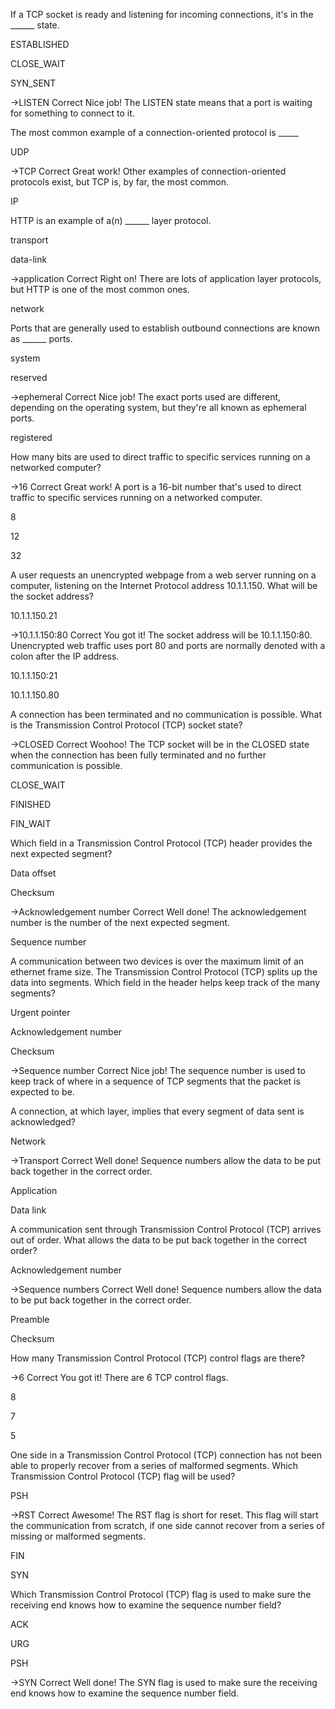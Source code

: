 If a TCP socket is ready and listening for incoming connections, it's in the ______ state.

ESTABLISHED

CLOSE_WAIT

SYN_SENT

->LISTEN
Correct
Nice job! The LISTEN state means that a port is waiting for something to connect to it.



The most common example of a connection-oriented protocol is _____

UDP

->TCP
Correct
Great work! Other examples of connection-oriented protocols exist, but TCP is, by far, the most common.

IP



HTTP is an example of a(n) ______ layer protocol.

transport

data-link

->application
Correct
Right on! There are lots of application layer protocols, but HTTP is one of the most common ones.

network



Ports that are generally used to establish outbound connections are known as ______ ports.

system

reserved

->ephemeral
Correct
Nice job! The exact ports used are different, depending on the operating system, but they're all known as ephemeral ports.

registered



How many bits are used to direct traffic to specific services running on a networked computer?

->16
Correct
Great work! A port is a 16-bit number that's used to direct traffic to specific services running on a networked computer.

8

12

32



A user requests an unencrypted webpage from a web server running on a computer, listening on the Internet Protocol address 10.1.1.150. What will be the socket address?

10.1.1.150.21

->10.1.1.150:80
Correct
You got it! The socket address will be 10.1.1.150:80.  Unencrypted web traffic uses port 80 and ports are normally denoted with a colon after the IP address.

10.1.1.150:21

10.1.1.150.80



A connection has been terminated and no communication is possible. What is the Transmission Control Protocol (TCP) socket state?

->CLOSED
Correct
Woohoo! The TCP socket will be in the CLOSED state when the connection has been fully terminated and no further communication is possible.

CLOSE_WAIT

FINISHED

FIN_WAIT



Which field in a Transmission Control Protocol (TCP) header provides the next expected segment?

Data offset

Checksum

->Acknowledgement number
Correct
Well done! The acknowledgement number is the number of the next expected segment.

Sequence number



A communication between two devices is over the maximum limit of an ethernet frame size. The Transmission Control Protocol (TCP) splits up the data into segments. Which field in the header helps keep track of the many segments?

Urgent pointer

Acknowledgement number

Checksum

->Sequence number
Correct
Nice job! The sequence number is used to keep track of where in a sequence of TCP segments that the packet is expected to be.



A connection, at which layer, implies that every segment of data sent is acknowledged?

Network

->Transport
Correct
Well done! Sequence numbers allow the data to be put back together in the correct order.

Application

Data link




A communication sent through Transmission Control Protocol (TCP) arrives out of order. What allows the data to be put back together in the correct order?

Acknowledgement number

->Sequence numbers
Correct
Well done! Sequence numbers allow the data to be put back together in the correct order.

Preamble

Checksum




How many Transmission Control Protocol (TCP) control flags are there?

->6
Correct
You got it! There are 6 TCP control flags.

8

7

5




One side in a Transmission Control Protocol (TCP) connection has not been able to properly recover from a series of malformed segments. Which Transmission Control Protocol (TCP) flag will be used?

PSH

->RST
Correct
Awesome! The RST flag is short for reset.  This flag will start the communication from scratch, if one side cannot recover from a series of missing or malformed segments.

FIN

SYN




Which Transmission Control Protocol (TCP) flag is used to make sure the receiving end knows how to examine the sequence number field?

ACK

URG

PSH

->SYN
Correct
Well done! The SYN flag is used to make sure the receiving end knows how to examine the sequence number field.

